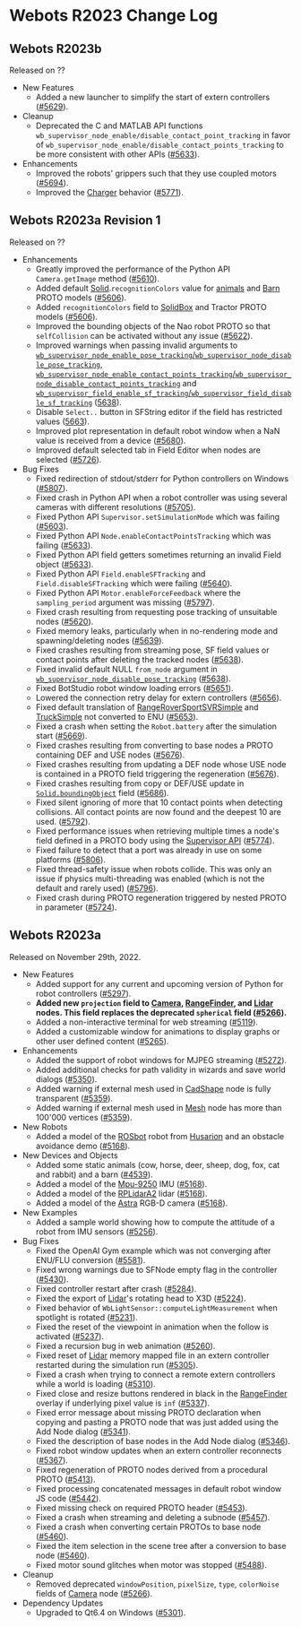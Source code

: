 # Webots R2023 Change Log

## Webots R2023b
Released on ??
  - New Features
    - Added a new launcher to simplify the start of extern controllers ([#5629](https://github.com/cyberbotics/webots/pull/5629)).
  - Cleanup
    - Deprecated the C and MATLAB API functions `wb_supervisor_node_enable/disable_contact_point_tracking` in favor of `wb_supervisor_node_enable/disable_contact_points_tracking` to be more consistent with other APIs ([#5633](https://github.com/cyberbotics/webots/pull/5633)).
  - Enhancements
    - Improved the robots' grippers such that they use coupled motors ([#5694](https://github.com/cyberbotics/webots/pull/5694)).
    - Improved the [Charger](charger.md) behavior ([#5771](https://github.com/cyberbotics/webots/pull/5771)).

## Webots R2023a Revision 1
Released on ??
  - Enhancements
    - Greatly improved the performance of the Python API `Camera.getImage` method ([#5610](https://github.com/cyberbotics/webots/pull/5610)).
    - Added default [Solid](solid.md).`recognitionColors` value for [animals](../guide/object-animals.md) and [Barn](../guide/object-buildings.md#barn) PROTO models ([#5606](https://github.com/cyberbotics/webots/pull/5606)).
    - Added `recognitionColors` field to [SolidBox](../guide/object-solids.md#solidbox) and Tractor PROTO models ([#5606](https://github.com/cyberbotics/webots/pull/5606)).
    - Improved the bounding objects of the Nao robot PROTO so that `selfCollision` can be activated without any issue ([#5622](https://github.com/cyberbotics/webots/pull/5622)).
    - Improved warnings when passing invalid arguments to [`wb_supervisor_node_enable_pose_tracking`/`wb_supervisor_node_disable_pose_tracking`](supervisor.md#wb_supervisor_node_enable_pose_tracking), [`wb_supervisor_node_enable_contact_points_tracking`/`wb_supervisor_node_disable_contact_points_tracking`](supervisor.md#wb_supervisor_node_enable_contact_points_tracking) and [`wb_supervisor_field_enable_sf_tracking`/`wb_supervisor_field_disable_sf_tracking`](supervisor.md#wb_supervisor_field_enable_sf_tracking) ([5638](https://github.com/cyberbotics/webots/pull/5638)).
    - Disable `Select..` button in SFString editor if the field has restricted values ([5663](https://github.com/cyberbotics/webots/pull/5663)).
    - Improved plot representation in default robot window when a NaN value is received from a device ([#5680](https://github.com/cyberbotics/webots/pull/5680)).
    - Improved default selected tab in Field Editor when nodes are selected ([#5726](https://github.com/cyberbotics/webots/pull/5726)).
  - Bug Fixes
    - Fixed redirection of stdout/stderr for Python controllers on Windows ([#5807](https://github.com/cyberbotics/webots/pull/5807)).
    - Fixed crash in Python API when a robot controller was using several cameras with different resolutions ([#5705](https://github.com/cyberbotics/webots/pull/5705)).
    - Fixed Python API `Supervisor.setSimulationMode` which was failing ([#5603](https://github.com/cyberbotics/webots/pull/5603)).
    - Fixed Python API `Node.enableContactPointsTracking` which was failing ([#5633](https://github.com/cyberbotics/webots/pull/5633)).
    - Fixed Python API field getters sometimes returning an invalid Field object ([#5633](https://github.com/cyberbotics/webots/pull/5633)).
    - Fixed Python API `Field.enableSFTracking` and `Field.disableSFTracking` which were failing ([#5640](https://github.com/cyberbotics/webots/pull/5640)).
    - Fixed Python API `Motor.enableForceFeedback` where the `sampling_period` argument was missing ([#5797](https://github.com/cyberbotics/webots/pull/5797)).
    - Fixed crash resulting from requesting pose tracking of unsuitable nodes ([#5620](https://github.com/cyberbotics/webots/pull/5620)).
    - Fixed memory leaks, particularly when in no-rendering mode and spawning/deleting nodes ([#5639](https://github.com/cyberbotics/webots/pull/5639)).
    - Fixed crashes resulting from streaming pose, SF field values or contact points after deleting the tracked nodes ([#5638](https://github.com/cyberbotics/webots/pull/5638)).
    - Fixed invalid default NULL `from_node` argument in [`wb_supervisor_node_disable_pose_tracking`](supervisor.md#wb_supervisor_node_disable_pose_tracking) ([#5638](https://github.com/cyberbotics/webots/pull/5638)).
    - Fixed BotStudio robot window loading errors ([#5651](https://github.com/cyberbotics/webots/pull/5651)).
    - Lowered the connection retry delay for extern controllers ([#5656](https://github.com/cyberbotics/webots/pull/5656)).
    - Fixed default translation of [RangeRoverSportSVRSimple](../automobile/vehicle-range-rover.md#rangeroversportsvrsimple) and [TruckSimple](../automobile/vehicle-generic.md#trucksimple) not converted to ENU ([#5653](https://github.com/cyberbotics/webots/pull/5653)).
    - Fixed a crash when setting the `Robot.battery` after the simulation start ([#5669](https://github.com/cyberbotics/webots/pull/5669)).
    - Fixed crashes resulting from converting to base nodes a PROTO containing DEF and USE nodes ([#5676](https://github.com/cyberbotics/webots/pull/5676)).
    - Fixed crashes resulting from updating a DEF node whose USE node is contained in a PROTO field triggering the regeneration ([#5676](https://github.com/cyberbotics/webots/pull/5676)).
    - Fixed crashes resulting from copy or DEF/USE update in [`Solid.boundingObject`](solid.md) field ([#5686](https://github.com/cyberbotics/webots/pull/5686)).
    - Fixed silent ignoring of more that 10 contact points when detecting collisions. All contact points are now found and the deepest 10 are used. ([#5792](https://github.com/cyberbotics/webots/pull/5792)).
    - Fixed performance issues when retrieving multiple times a node's field defined in a PROTO body using the [Supervisor API](supervisor.md) ([#5774](https://github.com/cyberbotics/webots/pull/5774)).
    - Fixed failure to detect that a port was already in use on some platforms ([#5806](https://github.com/cyberbotics/webots/pull/5806)).
    - Fixed thread-safety issue when robots collide. This was only an issue if physics multi-threading was enabled (which is not the default and rarely used) ([#5796](https://github.com/cyberbotics/webots/pull/5796)).
    - Fixed crash during PROTO regeneration triggered by nested PROTO in parameter ([#5724](https://github.com/cyberbotics/webots/pull/5724)).

## Webots R2023a
Released on November 29th, 2022.
  - New Features
    - Added support for any current and upcoming version of Python for robot controllers ([#5297](https://github.com/cyberbotics/webots/pull/5297)).
    - **Added new `projection` field to [Camera](camera.md), [RangeFinder](rangefinder.md), and [Lidar](lidar.md) nodes. This field replaces the deprecated `spherical` field ([#5266](https://github.com/cyberbotics/webots/pull/5266)).**
    - Added a non-interactive terminal for web streaming ([#5119](https://github.com/cyberbotics/webots/pull/5119)).
    - Added a customizable window for animations to display graphs or other user defined content ([#5265](https://github.com/cyberbotics/webots/pull/5265)).
  - Enhancements
    - Added the support of robot windows for MJPEG streaming ([#5272](https://github.com/cyberbotics/webots/pull/5272)).
    - Added additional checks for path validity in wizards and save world dialogs ([#5350](https://github.com/cyberbotics/webots/pull/5350)).
    - Added warning if external mesh used in [CadShape](cadshape.md) node is fully transparent ([#5359](https://github.com/cyberbotics/webots/pull/5359)).
    - Added warning if external mesh used in [Mesh](mesh.md) node has more than 100'000 vertices ([#5359](https://github.com/cyberbotics/webots/pull/5359)).
  - New Robots
    - Added a model of the [ROSbot](../guide/rosbot.md) robot from [Husarion](https://husarion.com/) and an obstacle avoidance demo ([#5168](https://github.com/cyberbotics/webots/pull/5168)).
  - New Devices and Objects
    - Added some static animals (cow, horse, deer, sheep, dog, fox, cat and rabbit) and a barn ([#4539](https://github.com/cyberbotics/webots/pull/4539)).
    - Added a model of the [Mpu-9250](../guide/imu-sensors.md#mpu-9250) IMU ([#5168](https://github.com/cyberbotics/webots/pull/5168)).
    - Added a model of the [RPLidarA2](../guide/lidar-sensors.md#slamtec-rplidar-a2) lidar ([#5168](https://github.com/cyberbotics/webots/pull/5168)).
    - Added a model of the [Astra](../guide/range-finder-sensors.md#orbbec-astra) RGB-D camera ([#5168](https://github.com/cyberbotics/webots/pull/5168)).
  - New Examples
    - Added a sample world showing how to compute the attitude of a robot from IMU sensors ([#5256](https://github.com/cyberbotics/webots/pull/5256)).
  - Bug Fixes
    - Fixed the OpenAI Gym example which was not converging after ENU/FLU conversion ([#5581](https://github.com/cyberbotics/webots/pull/5581)).
    - Fixed wrong warnings due to SFNode empty flag in the controller ([#5430](https://github.com/cyberbotics/webots/pull/5430)).
    - Fixed controller restart after crash ([#5284](https://github.com/cyberbotics/webots/pull/5284)).
    - Fixed the export of [Lidar](lidar.md)'s rotating head to X3D ([#5224](https://github.com/cyberbotics/webots/pull/5224)).
    - Fixed behavior of `WbLightSensor::computeLightMeasurement` when spotlight is rotated ([#5231](https://github.com/cyberbotics/webots/pull/5231)).
    - Fixed the reset of the viewpoint in animation when the follow is activated ([#5237](https://github.com/cyberbotics/webots/pull/5237)).
    - Fixed a recursion bug in web animation ([#5260](https://github.com/cyberbotics/webots/pull/5260)).
    - Fixed reset of [Lidar](lidar.md) memory mapped file in an extern controller restarted during the simulation run ([#5305](https://github.com/cyberbotics/webots/pull/5305)).
    - Fixed a crash when trying to connect a remote extern controllers while a world is loading ([#5310](https://github.com/cyberbotics/webots/pull/5310)).
    - Fixed close and resize buttons rendered in black in the [RangeFinder](rangefinder.md) overlay if underlying pixel value is `inf` ([#5337](https://github.com/cyberbotics/webots/pull/5337)).
    - Fixed error message about missing PROTO declaration when copying and pasting a PROTO node that was just added using the Add Node dialog ([#5341](https://github.com/cyberbotics/webots/pull/5341)).
    - Fixed the description of base nodes in the Add Node dialog ([#5346](https://github.com/cyberbotics/webots/pull/5346)).
    - Fixed robot window updates when an extern controller reconnects ([#5367](https://github.com/cyberbotics/webots/pull/5367)).
    - Fixed regeneration of PROTO nodes derived from a procedural PROTO ([#5413](https://github.com/cyberbotics/webots/pull/5413)).
    - Fixed processing concatenated messages in default robot window JS code ([#5442](https://github.com/cyberbotics/webots/pull/5442)).
    - Fixed missing check on required PROTO header ([#5453](https://github.com/cyberbotics/webots/pull/5453)).
    - Fixed a crash when streaming and deleting a subnode ([#5457](https://github.com/cyberbotics/webots/pull/5457)).
    - Fixed a crash when converting certain PROTOs to base node ([#5460](https://github.com/cyberbotics/webots/pull/5460)).
    - Fixed the item selection in the scene tree after a conversion to base node ([#5460](https://github.com/cyberbotics/webots/pull/5460)).
    - Fixed motor sound glitches when motor was stopped ([#5488](https://github.com/cyberbotics/webots/pull/5488)).
  - Cleanup
    - Removed deprecated `windowPosition`, `pixelSize`, `type`, `colorNoise` fields of [Camera](camera.md) node ([#5266](https://github.com/cyberbotics/webots/pull/5266)).
  - Dependency Updates
    - Upgraded to Qt6.4 on Windows ([#5301](https://github.com/cyberbotics/webots/pull/5301)).
